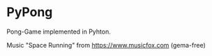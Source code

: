 # PyPong
Pong-Game implemented in Pyhton.

Music "Space Running" from https://www.musicfox.com (gema-free)

